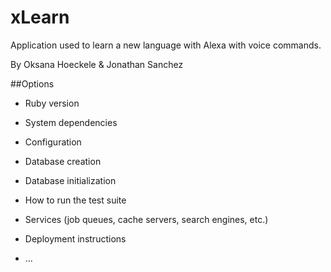 # xLearn
Application used to learn a new language with Alexa with voice commands.

By Oksana Hoeckele & Jonathan Sanchez

##Options 

* Ruby version

* System dependencies

* Configuration

* Database creation

* Database initialization

* How to run the test suite

* Services (job queues, cache servers, search engines, etc.)

* Deployment instructions

* ...
